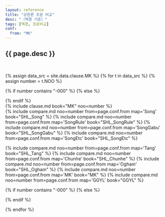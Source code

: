 ```yaml
---
layout: reference
title: "상한론 조문 비교"
desc: "〔맥경 기준〕"
tags: [맥경, 조문비교]
conf:
  from: "MK"
---
```


{{ page.desc }}
--------------------

<br>

{% assign data_src = site.data.clause.MK %}
{% for t in data_src %}
{% assign number = t.NOO %}

{% if number contains "-000" %}
{% else %}
<div id="{{number}}" class="compare-set">
{% endif %}

<div class="origin" markdown="1">
{% include clause.md book="MK" noo=number %}
</div>

<div class="compared" markdown="1">
{% include compare.md noo=number from=page.conf.from map='Song' book="SHL_Song" %}
{% include compare.md noo=number from=page.conf.from map='SongRule' book="SHL_SongRule" %}
{% include compare.md noo=number from=page.conf.from map='SongGabu' book="SHL_SongGabu" %}
{% include compare.md noo=number from=page.conf.from map='SongEtc' book="SHL_SongEtc" %}

{% include compare.md noo=number from=page.conf.from map='Tang' book="SHL_Tang" %}
{% include compare.md noo=number from=page.conf.from map='Chunhe' book="SHL_Chunhe" %}
{% include compare.md noo=number from=page.conf.from map='Ogham' book="SHL_Ogham" %}
{% include compare.md noo=number from=page.conf.from map='MK' book="MK" %}
{% include compare.md noo=number from=page.conf.from map='GGYL' book="GGYL" %}
</div>

{% if number contains "-000" %}
{% else %}
</div>
{% endif %}

{% endfor %}
